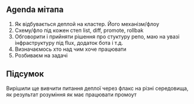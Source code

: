 ## Agenda мітапа

1. Як відбувається деплой на кластер. Його механізм/флоу 
2. Схему/фло під кожен степ list, diff, promote, rollbak
3. Обговорити і прийняти рішення про стуктуру репо, маю на увазі інфраструктуру під flux, додаток бота і т.д.
4. Визначаємось хто над чим хоче працювати
5. Розбиваєм на задачі

## Підсумок
Вирішили ще вивчити питання деплої через флакс на різні середовища, як результат розуміння як має працювати промоут
